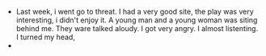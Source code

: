 - Last week, i went go to threat. I had a very good site, the play was very interesting,  i didn't enjoy it. A young man and a young woman was siting behind me. They ware talked aloudy. I got very angry. I almost listenting. I turned my head,
-